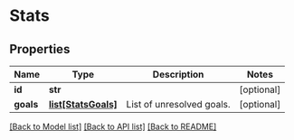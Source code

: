 # Stats

## Properties
Name | Type | Description | Notes
------------ | ------------- | ------------- | -------------
**id** | **str** |  | [optional] 
**goals** | [**list[StatsGoals]**](StatsGoals.md) | List of unresolved goals. | [optional] 

[[Back to Model list]](../README.md#documentation-for-models) [[Back to API list]](../README.md#documentation-for-api-endpoints) [[Back to README]](../README.md)

